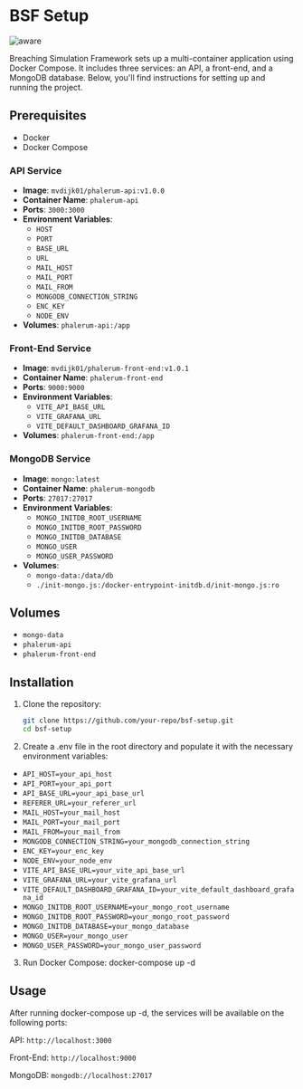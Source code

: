 # BSF Setup
![aware](https://github.com/Daemonophobic/bsf-setup/assets/24320290/312e452b-3be0-4414-9f9a-f2e2cd92d788)

Breaching Simulation Framework sets up a multi-container application using Docker Compose. It includes three services: an API, a front-end, and a MongoDB database. Below, you'll find instructions for setting up and running the project.

## Prerequisites

- Docker
- Docker Compose

### API Service

- **Image**: `mvdijk01/phalerum-api:v1.0.0`
- **Container Name**: `phalerum-api`
- **Ports**: `3000:3000`
- **Environment Variables**:
  - `HOST`
  - `PORT`
  - `BASE_URL`
  - `URL`
  - `MAIL_HOST`
  - `MAIL_PORT`
  - `MAIL_FROM`
  - `MONGODB_CONNECTION_STRING`
  - `ENC_KEY`
  - `NODE_ENV`
- **Volumes**: `phalerum-api:/app`

### Front-End Service

- **Image**: `mvdijk01/phalerum-front-end:v1.0.1`
- **Container Name**: `phalerum-front-end`
- **Ports**: `9000:9000`
- **Environment Variables**:
  - `VITE_API_BASE_URL`
  - `VITE_GRAFANA_URL`
  - `VITE_DEFAULT_DASHBOARD_GRAFANA_ID`
- **Volumes**: `phalerum-front-end:/app`

### MongoDB Service

- **Image**: `mongo:latest`
- **Container Name**: `phalerum-mongodb`
- **Ports**: `27017:27017`
- **Environment Variables**:
  - `MONGO_INITDB_ROOT_USERNAME`
  - `MONGO_INITDB_ROOT_PASSWORD`
  - `MONGO_INITDB_DATABASE`
  - `MONGO_USER`
  - `MONGO_USER_PASSWORD`
- **Volumes**:
  - `mongo-data:/data/db`
  - `./init-mongo.js:/docker-entrypoint-initdb.d/init-mongo.js:ro`

## Volumes

- `mongo-data`
- `phalerum-api`
- `phalerum-front-end`

## Installation

1. Clone the repository:
   ```sh
   git clone https://github.com/your-repo/bsf-setup.git
   cd bsf-setup
2. Create a .env file in the root directory and populate it with the necessary environment variables:
   
 - `API_HOST=your_api_host`
 - `API_PORT=your_api_port`
 - `API_BASE_URL=your_api_base_url`
 - `REFERER_URL=your_referer_url`
 - `MAIL_HOST=your_mail_host`
 - `MAIL_PORT=your_mail_port`
 - `MAIL_FROM=your_mail_from`
 - `MONGODB_CONNECTION_STRING=your_mongodb_connection_string`
 - `ENC_KEY=your_enc_key`
 - `NODE_ENV=your_node_env`
 - `VITE_API_BASE_URL=your_vite_api_base_url`
 - `VITE_GRAFANA_URL=your_vite_grafana_url`
 - `VITE_DEFAULT_DASHBOARD_GRAFANA_ID=your_vite_default_dashboard_grafana_id`
 - `MONGO_INITDB_ROOT_USERNAME=your_mongo_root_username`
 - `MONGO_INITDB_ROOT_PASSWORD=your_mongo_root_password`
 - `MONGO_INITDB_DATABASE=your_mongo_database`
 - `MONGO_USER=your_mongo_user`
 - `MONGO_USER_PASSWORD=your_mongo_user_password`

3. Run Docker Compose:
  docker-compose up -d

## Usage
After running docker-compose up -d, the services will be available on the following ports:

API: `http://localhost:3000`

Front-End: `http://localhost:9000`

MongoDB: `mongodb://localhost:27017`
